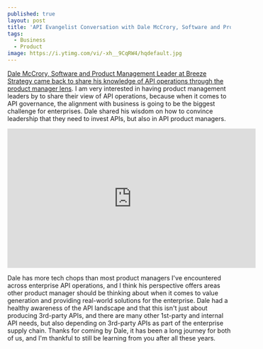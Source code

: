 ```yaml
---
published: true
layout: post
title: 'API Evangelist Conversation with Dale McCrory, Software and Product Management Leader at Breeze Strategy'
tags:
  - Business
  - Product
image: https://i.ytimg.com/vi/-xh__9CqRW4/hqdefault.jpg
---
```

[Dale McCrory, Software and Product Management Leader at Breeze Strategy came back to share his knowledge of API operations through the product manager lens](https://conversations.apievangelist.com/sessions/2024-09-18-dale-mccrory-breeze-strategy.html). I am very interested in having product management leaders by to share their view of API operations, because when it comes to API governance, the alignment with business is going to be the biggest challenge for enterprises. Dale shared his wisdom on how to convince leadership that they need to invest APIs, but also in API product managers.

<center><iframe width="560" height="315" src="https://www.youtube.com/embed/-xh__9CqRW4?si=UAKYqom4kzy_cfjh" title="YouTube video player" frameborder="0" allow="accelerometer; autoplay; clipboard-write; encrypted-media; gyroscope; picture-in-picture; web-share" referrerpolicy="strict-origin-when-cross-origin" allowfullscreen></iframe></center>

Dale has more tech chops than most product managers I've encountered across enterprise API operations, and I think his perspective offers areas other product manager should be thinking about when it comes to value generation and providing real-world solutions for the enterprise. Dale had a healthy awareness of the API landscape and that this isn't just about producing 3rd-party APIs, and there are many other 1st-party and internal API needs, but also depending on 3rd-party APIs as part of the enterprise supply chain. Thanks for coming by Dale, it has been a long journey for both of us, and I'm thankful to still be learning from you after all these years.